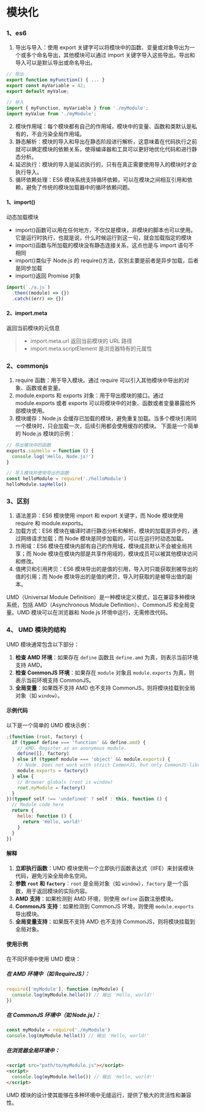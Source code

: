 # 模块化
 
### 1、es6

1. 导出与导入：使用 export 关键字可以将模块中的函数、变量或对象导出为一个或多个命名导出，其他模块可以通过 import 关键字导入这些导出。导出和导入可以是默认导出或命名导出。

```js
// 导出
export function myFunction() { ... }
export const myVariable = 42;
export default myValue;

// 导入
import { myFunction, myVariable } from './myModule';
import myValue from './myModule';
```

2. 模块作用域：每个模块都有自己的作用域，模块中的变量、函数和类默认是私有的，不会污染全局作用域。
3. 静态解析：模块的导入和导出在静态阶段进行解析，这意味着在代码执行之前就可以确定模块的依赖关系，使得编译器和工具可以更好地优化代码和进行静态分析。
4. 延迟执行：模块的导入是延迟执行的，只有在真正需要使用导入的模块时才会执行导入。
5. 循环依赖处理：ES6 模块系统支持循环依赖，可以在模块之间相互引用和依赖，避免了传统的模块加载器中的循环依赖问题。

#### 1、import()

动态加载模块

- import()函数可以用在任何地方，不仅仅是模块，非模块的脚本也可以使用。它是运行时执行，也就是说，什么时候运行到这一句，就会加载指定的模块
- import()函数与所加载的模块没有静态连接关系，这点也是与 import 语句不相同
- import()类似于 Node.js 的 require()方法，区别主要是前者是异步加载，后者是同步加载
- import()返回 Promise 对象

```js
import(`./a.js`)
  .then((module) => {})
  .catch((err) => {})
```

#### 2、import.meta

返回当前模块的元信息

> - import.meta.url 返回当前模块的 URL 路径
> - import.meta.scriptElement 是浏览器特有的元属性

### 2、commonjs

1. require 函数：用于导入模块。通过 require 可以引入其他模块中导出的对象、函数或者变量。
2. module.exports 和 exports 对象：用于导出模块的接口。通过 module.exports 或者 exports 可以将模块中的对象、函数或者变量暴露给外部模块使用。
3. 模块缓存：Node.js 会缓存已加载的模块，避免重复加载。当多个模块引用同一个模块时，只会加载一次，后续引用都会使用缓存的模块。
   下面是一个简单的 Node.js 模块的示例：

```js
// 导出模块中的函数
exports.sayHello = function () {
  console.log('Hello, Node.js!')
}

// 导入模块并使用导出的函数
const helloModule = require('./helloModule')
helloModule.sayHello()
```

### 3、区别

1. 语法差异：ES6 模块使用 import 和 export 关键字，而 Node 模块使用 require 和 module.exports。
2. 加载方式：ES6 模块在编译时进行静态分析和解析，模块的加载是异步的，通过网络请求加载；而 Node 模块是同步加载的，可以在运行时动态加载。
3. 作用域：ES6 模块在模块内部有自己的作用域，模块成员默认不会被全局共享；而 Node 模块在模块内部是共享作用域的，模块成员可以被其他模块访问和修改。
4. 值拷贝和引用拷贝：ES6 模块导出的是值的引用，导入时只能获取到被导出的值的引用；而 Node 模块导出的是值的拷贝，导入时获取的是被导出值的副本。

UMD（Universal Module Definition）是一种模块定义模式，旨在兼容多种模块系统，包括 AMD（Asynchronous Module Definition）、CommonJS 和全局变量。UMD 模块可以在浏览器和 Node.js 环境中运行，无需修改代码。

### 4、 UMD 模块的结构

UMD 模块通常包含以下部分：

1. **检查 AMD 环境**：如果存在 `define` 函数且 `define.amd` 为真，则表示当前环境支持 AMD。
2. **检查 CommonJS 环境**：如果存在 `module` 对象且 `module.exports` 为真，则表示当前环境支持 CommonJS。
3. **全局变量**：如果既不支持 AMD 也不支持 CommonJS，则将模块挂载到全局对象（如 `window`）。

#### 示例代码

以下是一个简单的 UMD 模块示例：

```javascript
;(function (root, factory) {
  if (typeof define === 'function' && define.amd) {
    // AMD. Register as an anonymous module.
    define([], factory)
  } else if (typeof module === 'object' && module.exports) {
    // Node. Does not work with strict CommonJS, but only CommonJS-like environments that support module.exports, like Node.
    module.exports = factory()
  } else {
    // Browser globals (root is window)
    root.myModule = factory()
  }
})(typeof self !== 'undefined' ? self : this, function () {
  // Module code here
  return {
    hello: function () {
      return 'Hello, world!'
    }
  }
})
```

#### 解释

1. **立即执行函数**：UMD 模块使用一个立即执行函数表达式（IIFE）来封装模块代码，避免污染全局命名空间。
2. **参数 `root` 和 `factory`**：`root` 是全局对象（如 `window`），`factory` 是一个函数，用于返回模块的实际内容。
3. **AMD 支持**：如果检测到 AMD 环境，则使用 `define` 函数注册模块。
4. **CommonJS 支持**：如果检测到 CommonJS 环境，则使用 `module.exports` 导出模块。
5. **全局变量支持**：如果既不支持 AMD 也不支持 CommonJS，则将模块挂载到全局对象。

#### 使用示例

在不同环境中使用 UMD 模块：

##### 在 AMD 环境中（如 RequireJS）：

```javascript
require(['myModule'], function (myModule) {
  console.log(myModule.hello()) // 输出 'Hello, world!'
})
```

##### 在 CommonJS 环境中（如 Node.js）：

```javascript
const myModule = require('./myModule')
console.log(myModule.hello()) // 输出 'Hello, world!'
```

##### 在浏览器全局环境中：

```html
<script src="path/to/myModule.js"></script>
<script>
  console.log(myModule.hello()) // 输出 'Hello, world!'
</script>
```

UMD 模块的设计使其能够在多种环境中无缝运行，提供了极大的灵活性和兼容性。
